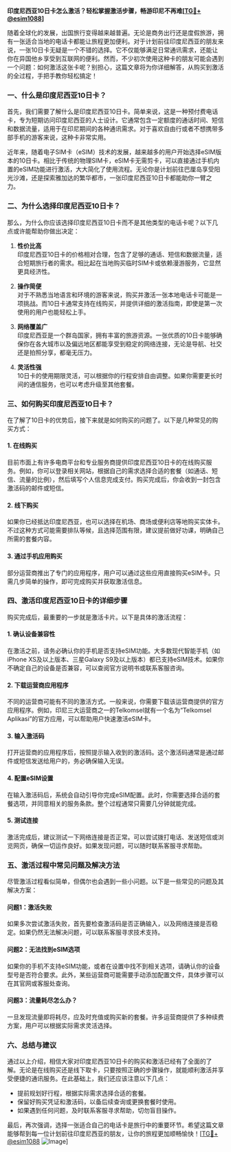 **印度尼西亚10日卡怎么激活？轻松掌握激活步骤，畅游印尼不再难[[TG💪+ @esim1088](https://t.me/s/esim1088)]**

随着全球化的发展，出国旅行变得越来越普遍。无论是商务出行还是度假旅游，拥有一张适合当地的电话卡都能让旅程更加便利。对于计划前往印度尼西亚的朋友来说，一张10日卡无疑是一个不错的选择。它不仅能够满足日常通讯需求，还能让你在异国他乡享受到互联网的便利。然而，不少初次使用这种卡的朋友可能会遇到一个问题：如何激活这张卡呢？别担心，这篇文章将为你详细解答，从购买到激活的全过程，手把手教你轻松搞定！

### **一、什么是印度尼西亚10日卡？**

首先，我们需要了解什么是印度尼西亚10日卡。简单来说，这是一种预付费电话卡，专为短期访问印度尼西亚的人士设计。它通常包含一定额度的通话时间、短信和数据流量，适用于在印尼期间的各种通讯需求。对于喜欢自由行或者不想携带多部手机的游客来说，这种卡非常实用。

近年来，随着电子SIM卡（eSIM）技术的发展，越来越多的用户开始选择eSIM版本的10日卡。相比于传统的物理SIM卡，eSIM卡无需剪卡，可以直接通过手机内置的eSIM功能进行激活，大大简化了使用流程。无论你是计划前往巴厘岛享受阳光沙滩，还是探索雅加达的繁华都市，一张印度尼西亚10日卡都能助你一臂之力。

### **二、为什么选择印度尼西亚10日卡？**

那么，为什么你应该选择印度尼西亚10日卡而不是其他类型的电话卡呢？以下几点或许能帮助你做出决定：

1. **性价比高**  
   印度尼西亚10日卡的价格相对合理，包含了足够的通话、短信和数据流量，适合短期旅行者的需求。相比起在当地购买临时SIM卡或依赖漫游服务，它显然更具经济性。

2. **操作简便**  
   对于不熟悉当地语言和环境的游客来说，购买并激活一张本地电话卡可能是一项挑战。而10日卡通常支持在线购买，并提供详细的激活指南，即使是第一次使用的用户也能轻松上手。

3. **网络覆盖广**  
   印度尼西亚是一个群岛国家，拥有丰富的旅游资源。一张优质的10日卡能够确保你在各大城市以及偏远地区都能享受到稳定的网络连接，无论是导航、社交还是拍照分享，都毫无压力。

4. **灵活性强**  
   10日卡的使用期限灵活，可以根据你的行程安排自由调整。如果你需要更长时间的通信服务，也可以考虑升级至其他套餐。

### **三、如何购买印度尼西亚10日卡？**

在了解了10日卡的优势后，接下来就是如何购买的问题了。以下是几种常见的购买方式：

#### **1. 在线购买**
目前市面上有许多电商平台和专业服务商提供印度尼西亚10日卡的在线购买服务。例如，你可以登录相关网站，根据自己的需求选择合适的套餐（如通话、短信、流量的比例），然后填写个人信息完成支付。购买完成后，你会收到一封包含激活码的邮件或短信。

#### **2. 线下购买**
如果你已经抵达印度尼西亚，也可以选择在机场、商场或便利店等地购买实体卡。不过这种方式可能需要排队等候，且选择范围有限，建议提前做好功课，明确自己所需的套餐内容。

#### **3. 通过手机应用购买**
部分运营商推出了专门的应用程序，用户可以通过这些应用直接购买eSIM卡。只需几步简单的操作，即可完成购买并获取激活信息。

### **四、激活印度尼西亚10日卡的详细步骤**

购买完成后，最重要的一步就是激活卡片。以下是具体的激活流程：

#### **1. 确认设备兼容性**
在激活之前，请务必确认你的手机是否支持eSIM功能。大多数现代智能手机（如iPhone XS及以上版本、三星Galaxy S9及以上版本）都已支持eSIM技术。如果你不确定自己的设备是否兼容，可以查阅官方说明书或联系客服咨询。

#### **2. 下载运营商应用程序**
不同的运营商可能有不同的激活方式。一般来说，你需要下载该运营商提供的官方应用程序。例如，印尼三大运营商之一的Telkomsel就有一个名为“Telkomsel Aplikasi”的官方应用，可以帮助用户快速激活eSIM卡。

#### **3. 输入激活码**
打开运营商的应用程序后，按照提示输入收到的激活码。这个激活码通常是通过邮件或短信发送给用户的，务必确保输入无误。

#### **4. 配置eSIM设置**
在输入激活码后，系统会自动引导你完成eSIM配置。此时，你需要选择合适的套餐选项，并同意相关的服务条款。整个过程通常只需要几分钟就能完成。

#### **5. 测试连接**
激活完成后，建议测试一下网络连接是否正常。可以尝试拨打电话、发送短信或浏览网页，确保一切运作良好。如果发现问题，可以随时联系客服寻求帮助。

### **五、激活过程中常见问题及解决方法**

尽管激活过程看似简单，但偶尔也会遇到一些小问题。以下是一些常见的问题及其解决方案：

#### **问题1：激活失败**
如果多次尝试激活失败，首先要检查激活码是否正确输入，以及网络连接是否稳定。如果仍然无法解决问题，可以联系客服寻求技术支持。

#### **问题2：无法找到eSIM选项**
如果你的手机不支持eSIM功能，或者在设置中找不到相关选项，请确认你的设备型号是否符合要求。此外，某些运营商可能需要手动添加配置文件，具体步骤可以在其官网或客服处查询。

#### **问题3：流量耗尽怎么办？**
一旦发现流量即将耗尽，应及时充值或购买新的套餐。许多运营商提供了多种续费方案，用户可以根据实际需求灵活选择。

### **六、总结与建议**

通过以上介绍，相信大家对印度尼西亚10日卡的购买和激活已经有了全面的了解。无论是在线购买还是线下取卡，只要按照正确的步骤操作，就能顺利激活并享受便捷的通讯服务。在此基础上，我们还应该注意以下几点：

- 提前规划好行程，根据实际需求选择合适的套餐。
- 保留好购买凭证和激活码，以备后续查询或更换套餐时使用。
- 如果遇到任何问题，及时联系客服寻求帮助，切勿盲目操作。

最后，再次强调，选择一张适合自己的电话卡是旅行中的重要环节。希望这篇文章能够帮到每一位计划前往印度尼西亚的朋友，让你的旅程更加顺畅愉快！[[TG💪+ @esim1088](https://t.me/s/esim1088) ![Image](https://i.postimg.cc/4NQfJmqS/Snipaste-2025-05-13-00-14-12.png)]